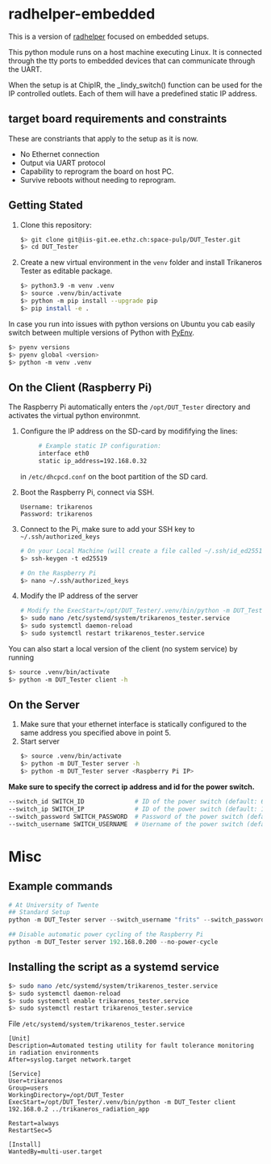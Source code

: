 # radhelper-embedded

This is a version of [radhelper](https://github.com/radhelper/radiation-setup) focused on embedded setups.

This python module runs on a host machine executing Linux. It is connected through the tty ports to embedded devices that can communicate through the UART.

When the setup is at ChipIR, the _lindy_switch() function can be used for the IP controlled outlets. Each of them will have a predefined static IP address.

## target board requirements and constraints

These are constriants that apply to the setup as it is now.

- No Ethernet connection
- Output via UART protocol
- Capability to reprogram the board on host PC.
- Survive reboots without needing to reprogram.


## Getting Stated

1. Clone this repository:
    ```sh
    $> git clone git@iis-git.ee.ethz.ch:space-pulp/DUT_Tester.git
    $> cd DUT_Tester
    ```

2. Create a new virtual environment in the `venv` folder and install Trikaneros Tester as editable package.
    ```sh
    $> python3.9 -m venv .venv
    $> source .venv/bin/activate
    $> python -m pip install --upgrade pip
    $> pip install -e .
    ```

In case you run into issues with python versions on Ubuntu you cab easily switch between multiple versions of Python with [PyEnv](https://github.com/pyenv/pyenv).
```sh
$> pyenv versions
$> pyenv global <version>
$> python -m venv .venv
```

## On the Client (Raspberry Pi)
The Raspberry Pi automatically enters the `/opt/DUT_Tester` directory and activates the virtual python environmnt.

1. Configure the IP address on the SD-card by modififying the lines:
   ```bash
        # Example static IP configuration:
        interface eth0
        static ip_address=192.168.0.32
   ```
   in `/etc/dhcpcd.conf` on the boot partition of the SD card.
   
2. Boot the Raspberry Pi, connect via SSH.
    ```
    Username: trikarenos
    Password: trikarenos
    ```
3. Connect to the Pi, make sure to add your SSH key to `~/.ssh/authorized_keys`
    ```sh
    # On your Local Machine (will create a file called ~/.ssh/id_ed25519.pub)
    $> ssh-keygen -t ed25519

    # On the Raspberry Pi
    $> nano ~/.ssh/authorized_keys
    ```
4. Modify the IP address of the server
    ```sh
    # Modify the ExecStart=/opt/DUT_Tester/.venv/bin/python -m DUT_Tester client <ip_address> ../trikaneros_radiation_app
    $> sudo nano /etc/systemd/system/trikarenos_tester.service
    $> sudo systemctl daemon-reload
    $> sudo systemctl restart trikarenos_tester.service
    ```

You can also start a local version of the client (no system service) by running
```sh
$> source .venv/bin/activate
$> python -m DUT_Tester client -h
```

## On the Server
1. Make sure that your ethernet interface is statically configured to the same address you specified above in point 5.
2. Start server
    ```sh
    $> source .venv/bin/activate
    $> python -m DUT_Tester server -h
    $> python -m DUT_Tester server <Raspberry Pi IP>
    ```

**Make sure to specify the correct ip address and id for the power switch.**
```sh
--switch_id SWITCH_ID              # ID of the power switch (default: 6)
--switch_ip SWITCH_IP              # ID of the power switch (default: 192.168.0.100)
--switch_password SWITCH_PASSWORD  # Password of the power switch (default: 1234)
--switch_username SWITCH_USERNAME  # Username of the power switch (default: snmp)
```

# Misc
## Example commands
```s
# At University of Twente
## Standard Setup
python -m DUT_Tester server --switch_username "frits" --switch_password "Whiskers!" --switch_id 6 192.168.0.200 --fallback-power-switch

## Disable automatic power cycling of the Raspberry Pi
python -m DUT_Tester server 192.168.0.200 --no-power-cycle
```

## Installing the script as a systemd service

```sh
$> sudo nano /etc/systemd/system/trikarenos_tester.service
$> sudo systemctl daemon-reload
$> sudo systemctl enable trikarenos_tester.service
$> sudo systemctl restart trikarenos_tester.service
```

File `/etc/systemd/system/trikarenos_tester.service`
```
[Unit]
Description=Automated testing utility for fault tolerance monitoring in radiation environments
After=syslog.target network.target

[Service]
User=trikarenos
Group=users
WorkingDirectory=/opt/DUT_Tester
ExecStart=/opt/DUT_Tester/.venv/bin/python -m DUT_Tester client 192.168.0.2 ../trikaneros_radiation_app

Restart=always
RestartSec=5

[Install]
WantedBy=multi-user.target
```

